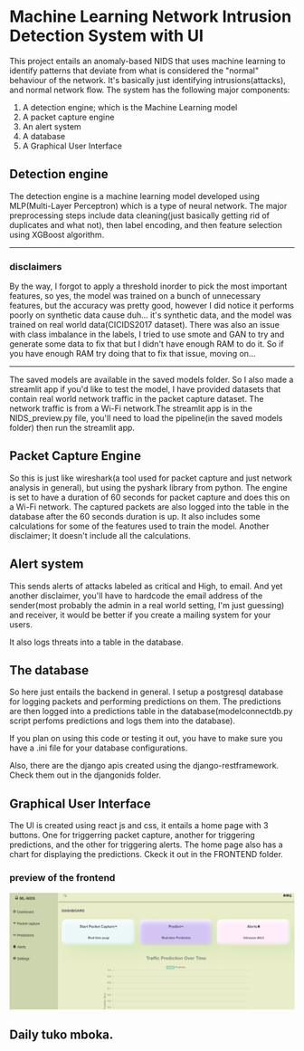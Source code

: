 # Machine Learning Network Intrusion Detection System with UI
This project entails an anomaly-based NIDS that uses machine learning to identify patterns that deviate from what is considered the "normal" behaviour of the network. It's basically just identifying intrusions(attacks), and normal network flow.
The system has the following major components:
 1. A detection engine; which is the Machine Learning model
 2. A packet capture engine 
 3. An alert system
 4. A database
 5. A Graphical User Interface

## Detection engine
The detection engine is a machine learning model developed using MLP(Multi-Layer Perceptron) which is a type of neural network. The major preprocessing steps include data cleaning(just basically getting rid of duplicates and what not), then label encoding, and then feature selection using XGBoost algorithm. 

******************************** 
### disclaimers
By the way, I forgot to apply a threshold inorder to pick the most important features, so yes, the model was trained on a bunch of unnecessary features, but the accuracy was pretty good, however I did notice it performs poorly on synthetic data cause duh... it's synthetic data, and the model was trained on real world data(CICIDS2017 dataset). There was also an issue with class imbalance in the labels, I tried to use smote and GAN to try and generate some data to fix that but I didn't have enough RAM to do it. So if you have enough RAM try doing that to fix that issue, moving on...

********************************

The saved models are available in the saved models folder.
So I also made a streamlit app if you'd like to test the model, I have provided datasets that contain real world network traffic in the packet capture dataset. The network traffic is from a Wi-Fi network.The streamlit app is in the NIDS_preview.py file, you'll need to load the pipeline(in the saved models folder) then run the streamlit app.

## Packet Capture Engine
So this is just like wireshark(a tool used for packet capture and just network analysis in general), but using the pyshark library from python. 
The engine is set to have a duration of 60 seconds for packet capture and does this on a Wi-Fi network.
The captured packets are also logged into the table in the database after the 60 seconds duration is up.
It also includes some calculations for some of the features used to train the model. Another disclaimer; It doesn't include all the calculations.

## Alert system
This sends alerts of attacks labeled as critical and High, to email. And yet another disclaimer, you'll have to hardcode the email address of the sender(most probably the admin in a real world setting, I'm just guessing) and receiver, it would be better if you create a mailing system for your users.

It also logs threats into a table in the database.

## The database
So here just entails the backend in general.
I setup a postgresql database for logging packets and performing predictions on them. The predictions are then logged into a predictions table in the database(modelconnectdb.py script perfoms predictions and logs them into the database).

If you plan on using this code or testing it out, you have to make sure you have a .ini file for your database configurations.

Also, there are the django apis created using the django-restframework. Check them out in the djangonids folder. 

## Graphical User Interface
The UI is created using react js and css, it entails a home page with 3 buttons. One for triggerring packet capture, another for triggering predictions, and the other for triggering alerts. The home page also has a chart for displaying the predictions.
Ckeck it out in the FRONTEND folder. 

### preview of the frontend

![Screenshot of UI](image.png)

## Daily tuko mboka.